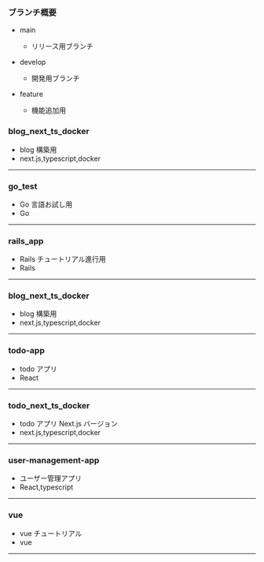 ### ブランチ概要

- main

  - リリース用ブランチ

- develop

  - 開発用ブランチ

- feature
  - 機能追加用

### blog_next_ts_docker

- blog 構築用
- next.js,typescript,docker

<hr>

### go_test

- Go 言語お試し用
- Go

<hr>

### rails_app

- Rails チュートリアル進行用
- Rails

<hr>

### blog_next_ts_docker

- blog 構築用
- next.js,typescript,docker

<hr>

### todo-app

- todo アプリ
- React

<hr>

### todo_next_ts_docker

- todo アプリ Next.js バージョン
- next.js,typescript,docker

<hr>

### user-management-app

- ユーザー管理アプリ
- React,typescript

<hr>

### vue

- vue チュートリアル
- vue

<hr>
